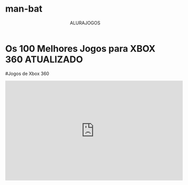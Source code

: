 # man-bat



<body>


<header>ALURAJOGOS</header>


<h1>Os 100 Melhores Jogos para XBOX 360 ATUALIZADO</h1>
<p>#Jogos de Xbox 360</p>



<iframe width="560" height="315" src="https://www.youtube.com/embed/qXSHBek-V6U?si=KuaX15GyzMS84NYs" title="YouTube video player" frameborder="0" allow="accelerometer; autoplay; clipboard-write; encrypted-media; gyroscope; picture-in-picture; web-share" referrerpolicy="strict-origin-when-cross-origin" allowfullscreen></iframe>
<body>
